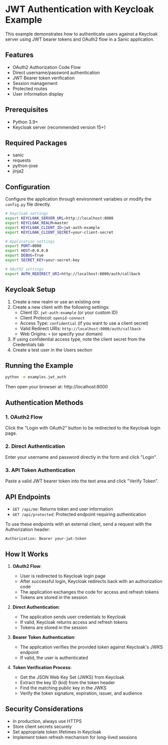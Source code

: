 # JWT Authentication with Keycloak Example

This example demonstrates how to authenticate users against a Keycloak server using JWT bearer tokens and OAuth2 flow in a Sanic application.

## Features

- OAuth2 Authorization Code Flow
- Direct username/password authentication
- JWT Bearer token verification
- Session management
- Protected routes
- User information display

## Prerequisites

- Python 3.9+
- Keycloak server (recommended version 15+)

## Required Packages

- sanic
- requests
- python-jose
- jinja2

## Configuration

Configure the application through environment variables or modify the `config.py` file directly.

```bash
# Keycloak settings
export KEYCLOAK_SERVER_URL=http://localhost:8080
export KEYCLOAK_REALM=master
export KEYCLOAK_CLIENT_ID=jwt-auth-example
export KEYCLOAK_CLIENT_SECRET=your-client-secret

# Application settings
export PORT=8000
export HOST=0.0.0.0
export DEBUG=True
export SECRET_KEY=your-secret-key

# OAuth2 settings
export AUTH_REDIRECT_URI=http://localhost:8000/auth/callback
```

## Keycloak Setup

1. Create a new realm or use an existing one
2. Create a new client with the following settings:
   - Client ID: `jwt-auth-example` (or your custom ID)
   - Client Protocol: `openid-connect`
   - Access Type: `confidential` (if you want to use a client secret)
   - Valid Redirect URIs: `http://localhost:8000/auth/callback`
   - Web Origins: `+` (or specify your domain)
3. If using confidential access type, note the client secret from the Credentials tab
4. Create a test user in the Users section

## Running the Example

```bash
python -m examples.jwt_auth
```

Then open your browser at: http://localhost:8000

## Authentication Methods

### 1. OAuth2 Flow

Click the "Login with OAuth2" button to be redirected to the Keycloak login page.

### 2. Direct Authentication

Enter your username and password directly in the form and click "Login".

### 3. API Token Authentication

Paste a valid JWT bearer token into the text area and click "Verify Token".

## API Endpoints

- `GET /api/me`: Returns token and user information
- `GET /api/protected`: Protected endpoint requiring authentication

To use these endpoints with an external client, send a request with the Authorization header:

```
Authorization: Bearer your-jwt-token
```

## How It Works

1. **OAuth2 Flow**:
   - User is redirected to Keycloak login page
   - After successful login, Keycloak redirects back with an authorization code
   - The application exchanges the code for access and refresh tokens
   - Tokens are stored in the session

2. **Direct Authentication**:
   - The application sends user credentials to Keycloak
   - If valid, Keycloak returns access and refresh tokens
   - Tokens are stored in the session

3. **Bearer Token Authentication**:
   - The application verifies the provided token against Keycloak's JWKS endpoint
   - If valid, the user is authenticated

4. **Token Verification Process**:
   - Get the JSON Web Key Set (JWKS) from Keycloak
   - Extract the key ID (kid) from the token header
   - Find the matching public key in the JWKS
   - Verify the token signature, expiration, issuer, and audience

## Security Considerations

- In production, always use HTTPS
- Store client secrets securely
- Set appropriate token lifetimes in Keycloak
- Implement token refresh mechanism for long-lived sessions